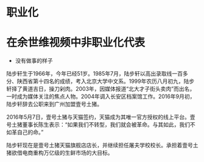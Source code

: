 
# 职业化
# 在余世维视频中非职业化代表
* 没有做事的样子

陆步轩生于1966年，今年已经51岁。1985年7月，陆步轩以高出录取线一百多分、陕西省第十四名的成绩，考入北京大学中文系。1999年农历八月初九，陆步轩择了黄道吉日，操刀剁肉。2003年，因媒体报道“北大才子街头卖肉”而出名，一时成为媒体关注的焦点人物。2004年调入长安区档案馆工作。2016年9月初，陆步轩辞去公职来到广州加盟壹号土猪。

2016年5月7日，壹号土猪与天猫签约，天猫成为其唯一官方授权的线上平台。壹号土猪董事长陈生表示：“如果我们不转型，我们就会被革命。与其如此，我们不如革自己的命。”

陆步轩现在是壹号土猪天猫旗舰店店长，并继续担任屠夫学校校长。承担着壹号土猪欲借电商重构万亿级的生鲜市场的大目标。